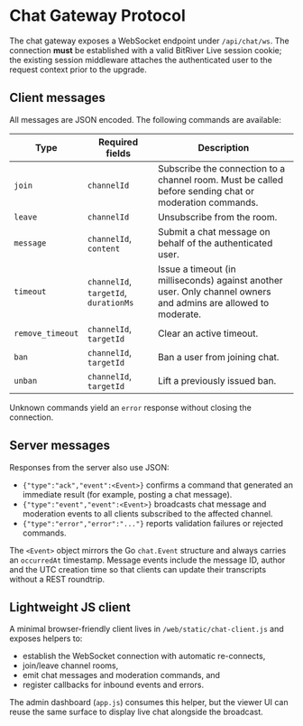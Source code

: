 # Chat Gateway Protocol

The chat gateway exposes a WebSocket endpoint under `/api/chat/ws`. The
connection **must** be established with a valid BitRiver Live session cookie; the
existing session middleware attaches the authenticated user to the request
context prior to the upgrade.

## Client messages

All messages are JSON encoded. The following commands are available:

| Type             | Required fields                             | Description |
| ---------------- | ------------------------------------------- | ----------- |
| `join`           | `channelId`                                  | Subscribe the connection to a channel room. Must be called before sending chat or moderation commands. |
| `leave`          | `channelId`                                  | Unsubscribe from the room. |
| `message`        | `channelId`, `content`                       | Submit a chat message on behalf of the authenticated user. |
| `timeout`        | `channelId`, `targetId`, `durationMs`        | Issue a timeout (in milliseconds) against another user. Only channel owners and admins are allowed to moderate. |
| `remove_timeout` | `channelId`, `targetId`                      | Clear an active timeout. |
| `ban`            | `channelId`, `targetId`                      | Ban a user from joining chat. |
| `unban`          | `channelId`, `targetId`                      | Lift a previously issued ban. |

Unknown commands yield an `error` response without closing the connection.

## Server messages

Responses from the server also use JSON:

- `{"type":"ack","event":<Event>}` confirms a command that generated an
  immediate result (for example, posting a chat message).
- `{"type":"event","event":<Event>}` broadcasts chat message and moderation
  events to all clients subscribed to the affected channel.
- `{"type":"error","error":"..."}` reports validation failures or rejected
  commands.

The `<Event>` object mirrors the Go `chat.Event` structure and always carries an
`occurredAt` timestamp. Message events include the message ID, author and the
UTC creation time so that clients can update their transcripts without a REST
roundtrip.

## Lightweight JS client

A minimal browser-friendly client lives in `/web/static/chat-client.js` and exposes
helpers to:

- establish the WebSocket connection with automatic re-connects,
- join/leave channel rooms,
- emit chat messages and moderation commands, and
- register callbacks for inbound events and errors.

The admin dashboard (`app.js`) consumes this helper, but the viewer UI can reuse
the same surface to display live chat alongside the broadcast.
